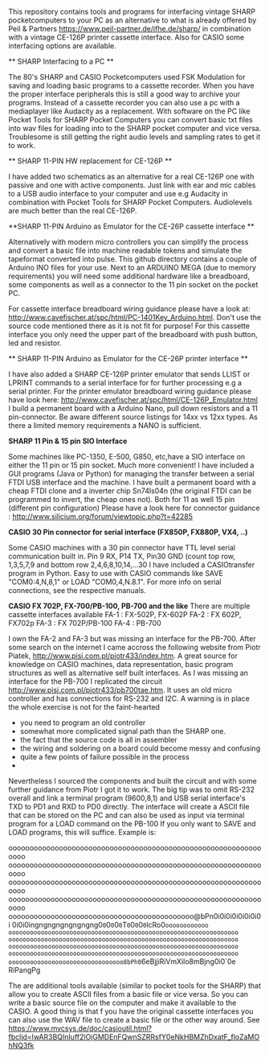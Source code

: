 This repository contains tools and programs for interfacing vintage SHARP pocketcomputers to your PC as an alternative to what is already offered by Peil & Partners https://www.peil-partner.de/ifhe.de/sharp/ in combination with a vintage CE-126P printer cassette interface.
Also for CASIO some interfacing options are available.

** SHARP Interfacing to a PC ** 

The 80's SHARP and CASIO Pocketcomputers  used FSK Modulation for saving and loading basic programs to a cassette recorder. When you have the proper interface peripherals this is still a good way to archive your programs. Instead of a cassette recorder you can also use a pc with a mediaplayer like Audacity as a replacement. With software on the PC like Pocket Tools for SHARP Pocket Computers you can convert basic txt files into wav files for loading into to the SHARP pocket computer and vice versa. Troublesome is still getting the right audio levels and sampling rates to get it to work.

** SHARP 11-PIN HW replacement for CE-126P **

I have added two schematics as an alternative for a real CE-126P one with passive and one with active components. Just link with ear and mic cables to a USB audio interface to your computer and use e.g Audacity in combination with Pocket Tools for SHARP Pocket Computers. Audiolevels are much better than the real CE-126P.

**SHARP 11-PIN Arduino as Emulator for the CE-26P cassette interface **

Alternatively with modern micro controllers you can simplify the process and convert a basic file into machine readable tokens and simulate the tapeformat converted into pulse. This github directory contains a couple of Arduino INO files for your use. Next to an ARDUINO MEGA (due to memory requirements) you will need some additional hardware like a breadboard, some components as well as a connector to the 11 pin socket on the pocket PC.

For cassette interface breadboard wiring guidance please have a look at: http://www.cavefischer.at/spc/html/PC-1401Key_Arduino.html. Don't use the source code mentioned there as it is not fit for purpose!
For this cassette interface you only need the upper part of the breadboard with push button, led and resistor.

** SHARP 11-PIN Arduino as Emulator for the CE-26P printer interface **

I have also added a SHARP CE-126P printer emulator that sends LLIST or LPRINT commands to a serial interface for for further processing e.g a serial printer. For the printer emulator breadboard wiring guidance please have look here: http://www.cavefischer.at/spc/html/CE-126P_Emulator.html
I build a permanent board with a Arduino Nano, pull down resistors and a 11 pin-connector. Be aware different source listings for 14xx vs 12xx types. As there a limited memory requirements a NANO is sufficient.

**SHARP 11 Pin & 15 pin SIO Interface**

Some machines like PC-1350, E-500, G850, etc,have a SIO interface on either the 11 pin or 15 pin socket. Much more convenient!
I have included a GUI programs (Java or Python) for managing the transfer between a serial FTDI USB interface and the machine. I have built a permanent board with a cheap FTDI clone and a inverter chip Sn74ls04n (the original FTDI can  be programmed to invert, the cheap ones not). Both for 11 as well 15 pin (different pin configuration)
Please have a look here for connector guidance : http://www.silicium.org/forum/viewtopic.php?t=42285

**CASIO 30 Pin connector for serial interface (FX850P, FX880P, VX4, ..)**

Some CASIO machines with a 30 pin connector have TTL level serial communication built in. 
Pin 9 RX, P14 TX, Pin30 GND (count top row, 1,3,5,7,9 and bottom row 2,4,6,8,10,14,...30
I have included a CASIOtransfer program in Python. Easy to use with CASIO commands like SAVE "COM0:4,N,8,1" or LOAD "COM0,4,N.8.1". For more info on  serial connections, see the respective manuals.

**CASIO FX 702P, FX-700/PB-100, PB-700 and the like**
There are multiple cassette interfaces available 
FA-1 : FX-502P, FX-602P
FA-2 : FX 602P, FX702p
FA-3 : FX 702P/PB-100
FA-4 : PB-700

I own the FA-2 and FA-3 but was missing an interface for the PB-700. After some search on the internet I came accross the following website from Piotr Piatek, http://www.pisi.com.pl/piotr433/index.htm. A great source for knowledge on CASIO machines, data representation, basic program structures as well as alternative self built interfaces. As I was missing an interface for the PB-700 I replicated the circuit http://www.pisi.com.pl/piotr433/pb700tae.htm. It uses an old micro controller and has connections for RS-232 and I2C. A warning is in place the whole exercise is not for the faint-hearted 
- you need to program an old controller
- somewhat more complicated signal path than the SHARP one.
- the fact that the source code is all in assembler
- the wiring and soldering on a board could become messy and confusing
- quite a few points of failure possible in the process
- 
Nevertheless I sourced the components and built the circuit and with some further guidance from Piotr I got it to work. The big tip was to omit RS-232 overall and link a terminal program (9600,8,1) and USB serial interface's TXD to PD1 and RXD to PD0 directly. The interface will create a ASCII file that can be stored on the PC and can also be used as input via terminal program for a LOAD command on the PB-100 If you only want to SAVE and LOAD programs, this will suffice. Example is:

oooooooooooooooooooooooooooooooooooooooooooooooooooooooooooooooo
oooooooooooooooooooooooooooooooooooooooooooooooooooooooooooooooo
oooooooooooooooooooooooooooooooooooooooooooooooooooooooooooooooo
oooooooooooooooooooooooooooooooooooooooooooooooooooooooooooooooo
oooooooooooooooooooooooooooooooooooooooooooo@bPn0i0i0i0i0i0i0i0i
0i0i0ingngngngngngngng0`0`0`0`0`0`T`0`0`0`0`0`lcRo0`oooooooooooo
oooooooooooooooooooooooooooooooooooooooooooooooooooooooooooooooo
oooooooooooooooooooooooooooooooooooooooooooooooooooooooooooooooo
oooooooooooooooooooooooooooooooooooooooooooooooooooooooooooooooo
oooooooooooooooooooooooooooooooooooooooooooooooooooooooooooooooo
oooooooooooooooooooooooooooooooo8bPh0`6eBjjiRiVmXilo8mBjng0i0`0e
RiPangPg


The are additional tools available (similar to pocket tools for the SHARP) that allow you to create ASCII files from a basic file or vice versa. So you can write a basic source file on the computer and make it available to the CASIO. A good thing is that f you have the original cassette interfaces you can also use the WAV file to create a basic file or the other way around.
See https://www.mvcsys.de/doc/casioutil.html?fbclid=IwAR3BQInIuff2lOjGMDEnFQwnSZRRsfY0eNkHBMZhDxatF_floZaMOhNQ3fk






